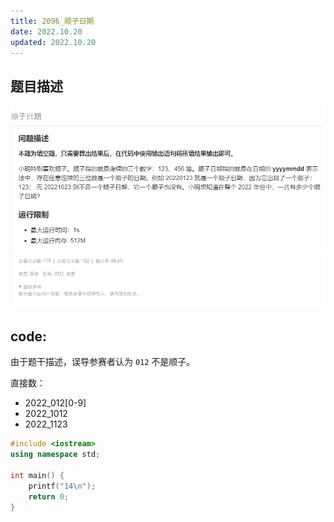 ```yaml
---
title: 2096_顺子日期
date: 2022.10.20
updated: 2022.10.20
---
```


## 题目描述

[![题目描述](img/2096_顺子日期.1.png)](https://www.lanqiao.cn/problems/2096/learning/)

## code:

由于题干描述，误导参赛者认为 `012` 不是顺子。 

直接数：

- 2022_012[0-9]
- 2022_1012
- 2022_1123

```cpp
#include <iostream>
using namespace std;

int main() {
    printf("14\n");
    return 0;
}
```